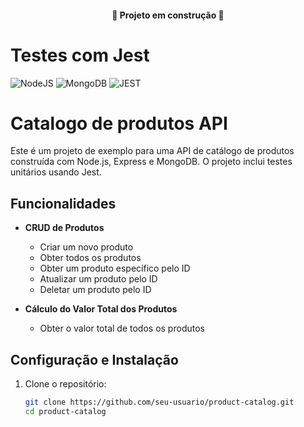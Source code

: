 <h4 align="center"> 
	🚧 Projeto em construção  🚧
</h4>

# Testes com Jest

![NodeJS](https://img.shields.io/badge/node.js-6DA55F?style=for-the-badge&logo=node.js&logoColor=white)
![MongoDB](https://img.shields.io/badge/mongodb-6DA55F?style=for-the-badge&logo=mongodb&logoColor=white)
![JEST](https://img.shields.io/badge/jest-6DA55F?style=for-the-badge&logo=jest&logoColor=white)


# Catalogo de produtos API

Este é um projeto de exemplo para uma API de catálogo de produtos construída com Node.js, Express e MongoDB. O projeto inclui testes unitários usando Jest.

## Funcionalidades

- **CRUD de Produtos**
  - Criar um novo produto
  - Obter todos os produtos
  - Obter um produto específico pelo ID
  - Atualizar um produto pelo ID
  - Deletar um produto pelo ID
  
- **Cálculo do Valor Total dos Produtos**
  - Obter o valor total de todos os produtos

## Configuração e Instalação

1. Clone o repositório:
   ```bash
   git clone https://github.com/seu-usuario/product-catalog.git
   cd product-catalog